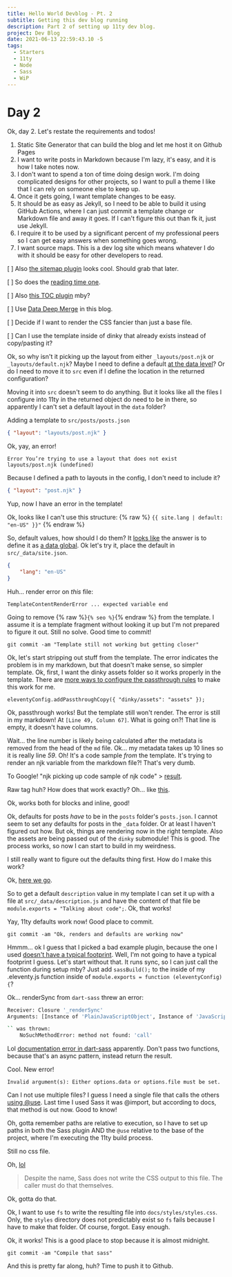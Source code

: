 ```yaml
---
title: Hello World Devblog - Pt. 2
subtitle: Getting this dev blog running
description: Part 2 of setting up 11ty dev blog.
project: Dev Blog
date: 2021-06-13 22:59:43.10 -5
tags:
  - Starters
  - 11ty
  - Node
  - Sass
  - WiP
---
```


# Day 2

Ok, day 2. Let's restate the requirements and todos!


1. Static Site Generator that can build the blog and let me host it on Github Pages
2. I want to write posts in Markdown because I'm lazy, it's easy, and it is how I take notes now.
3. I don't want to spend a ton of time doing design work. I'm doing complicated designs for other projects, so I want to pull a theme I like that I can rely on someone else to keep up.
4. Once it gets going, I want template changes to be easy.
5. It should be as easy as Jekyll, so I need to be able to build it using GitHub Actions, where I can just commit a template change or Markdown file and away it goes. If I can't figure this out than fk it, just use Jekyll.
6. I require it to be used by a significant percent of my professional peers so I can get easy answers when something goes wrong.
7. I want source maps. This is a dev log site which means whatever I do with it should be easy for other developers to read.

[ ] Also [the sitemap plugin](https://www.npmjs.com/package/@quasibit/eleventy-plugin-sitemap) looks cool. Should grab that later.

[ ] So does the [reading time one](https://www.npmjs.com/package/eleventy-plugin-reading-time).

[ ] Also [this TOC plugin](https://github.com/jdsteinbach/eleventy-plugin-toc/blob/master/src/BuildTOC.js) mby?

[ ] Use [Data Deep Merge](https://www.11ty.dev/docs/data-deep-merge/) in this blog.

[ ] Decide if I want to render the CSS fancier than just a base file.

[ ] Can I use the template inside of dinky that already exists instead of copy/pasting it?

Ok, so why isn't it picking up the layout from either `_layouts/post.njk` or `_layouts/default.njk`? Maybe I need to define a default [at the data level](https://www.11ty.dev/docs/data-template-dir/)? Or do I need to move it to `src` even if I define the location in the returned configuration?

Moving it into `src` doesn't seem to do anything. But it looks like all the files I configure into 11ty in the returned object do need to be in there, so apparently I can't set a default layout in the `data` folder?

Adding a template to `src/posts/posts.json`

```json
{ "layout": "layouts/post.njk" }
```

Ok, yay, an error!

`Error You’re trying to use a layout that does not exist layouts/post.njk (undefined)`

Because I defined a path to layouts in the config, I don't need to include it?

```json
{ "layout": "post.njk" }
```

Yup, now I have an error in the template!

Ok, looks like I can't use this structure:
{% raw %}
`{{ site.lang | default: "en-US" }}"`
{% endraw %}

So, default values, how should I do them? It [looks like](https://www.11ty.dev/docs/data-cascade/) the answer is to define it as [a data global](https://www.11ty.dev/docs/data-global/). Ok let's try it, place the default in `src/_data/site.json`.

```json
{
	"lang": "en-US"
}
```

Huh... render error on *this* file:

`TemplateContentRenderError ... expected variable end`

Going to remove {% raw %}`{% seo %}`{% endraw %} from the template. I assume it is a template fragment without looking it up but I'm not prepared to figure it out. Still no solve. Good time to commit!

`git commit -am "Template still not working but getting closer"`

Ok, let's start stripping out stuff from the template. The error indicates the problem is in my markdown, but that doesn't make sense, so simpler template. Ok, first, I want the dinky assets folder so it works properly in the template. There are [more ways to configure the passthrough rules](https://www.11ty.dev/docs/copy/#change-the-output-directory) to make this work for me.

`eleventyConfig.addPassthroughCopy({ "dinky/assets": "assets" });`

Ok, passthrough works! But the template still won't render. The error is still in my markdown! At `[Line 49, Column 67]`. What is going on?! That line is empty, it doesn't have columns.

Wait... the line number is likely being calculated after the metadata is removed from the head of the `md` file. Ok... my metadata takes up 10 lines so it is really line *59*. Oh! It's a code sample *from* the template. It's trying to render an njk variable from the markdown file?! That's very dumb.

To Google! "njk picking up code sample of njk code" > [result](https://github.com/11ty/eleventy/issues/791).

Raw tag huh? How does that work exactly? Oh... like [this](https://github.com/11ty/11ty-website/blob/master/src/docs/languages/nunjucks.md).

Ok, works both for blocks and inline, good!

Ok, defaults for posts *have* to be in the `posts` folder's `posts.json`. I cannot seem to set any defaults for posts in the `_data` folder. Or at least I haven't figured out how. But ok, things are rendering now in the right template. Also the assets are being passed out of the `dinky` submodule! This is good. The process works, so now I can start to build in my weirdness.

I still really want to figure out the defaults thing first. How do I make this work?

Ok, [here we go](https://github.com/11ty/eleventy/issues/380#issuecomment-568033456).

So to get a default `description` value in my template I can set it up with a file at `src/_data/description.js` and have the content of that file be `module.exports = "Talking about code";`. Ok, that works!

Yay, 11ty defaults work now! Good place to commit.

`git commit -am "Ok, renders and defaults are working now"`

Hmmm... ok I guess that I picked a bad example plugin, because the one I used [doesn't have a typical footprint](https://www.npmjs.com/package/eleventy-plugin-meta-generator#usage). Well, I'm not going to have a typical footprint I guess. Let's start without that. It runs sync, so I can just call the function during setup mby? Just add `sassBuild();` to the inside of my .eleventy.js function inside of `module.exports = function (eleventyConfig) {`?

Ok... renderSync from `dart-sass` threw an error:

```bash
Receiver: Closure '_renderSync'
Arguments: [Instance of 'PlainJavaScriptObject', Instance of 'JavaScriptFunction']

`` was thrown:
    NoSuchMethodError: method not found: 'call'
```

Lol [documentation error in dart-sass](https://github.com/sass/dart-sass/issues/23#issuecomment-259011350) apparently. Don't pass two functions, because that's an async pattern, instead return the result.

Cool. New error!

`Invalid argument(s): Either options.data or options.file must be set.`

Can I not use multiple files? I guess I need a single file that calls the others [using @use](https://sass-lang.com/documentation/at-rules/use). Last time I used Sass it was @import, but according to docs, that method is out now. Good to know!

Oh, gotta remember paths are relative to execution, so I have to set up paths in both the Sass plugin AND the `@use` relative to the base of the project, where I'm executing the 11ty build process.

Still no css file.

Oh, [lol](https://sass-lang.com/documentation/js-api#outfile)

> Despite the name, Sass does not write the CSS output to this file. The caller must do that themselves.

Ok, gotta do that.

Ok, I want to use `fs` to write the resulting file into `docs/styles/styles.css`. Only, the `styles` directory does not predictably exist so `fs` fails because I have to make that folder. Of course, forgot. Easy enough.

Ok, it works! This is a good place to stop because it is almost midnight.

`git commit -am "Compile that sass"`

And this is pretty far along, huh? Time to push it to Github.
